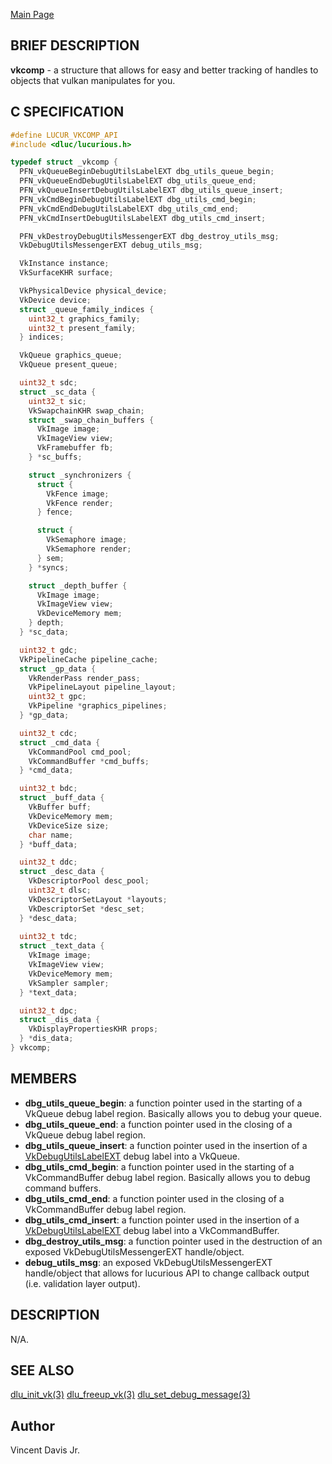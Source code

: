 <a href="https://easyip2023.github.io/lucurious-docs/" class="button">Main Page</a>

## BRIEF DESCRIPTION

**vkcomp** - a structure that allows for easy and better tracking of handles to objects that vulkan manipulates for you.

## C SPECIFICATION

```c
#define LUCUR_VKCOMP_API
#include <dluc/lucurious.h>

typedef struct _vkcomp {
  PFN_vkQueueBeginDebugUtilsLabelEXT dbg_utils_queue_begin;
  PFN_vkQueueEndDebugUtilsLabelEXT dbg_utils_queue_end;
  PFN_vkQueueInsertDebugUtilsLabelEXT dbg_utils_queue_insert;
  PFN_vkCmdBeginDebugUtilsLabelEXT dbg_utils_cmd_begin;
  PFN_vkCmdEndDebugUtilsLabelEXT dbg_utils_cmd_end;
  PFN_vkCmdInsertDebugUtilsLabelEXT dbg_utils_cmd_insert;

  PFN_vkDestroyDebugUtilsMessengerEXT dbg_destroy_utils_msg;
  VkDebugUtilsMessengerEXT debug_utils_msg;

  VkInstance instance;
  VkSurfaceKHR surface;

  VkPhysicalDevice physical_device;
  VkDevice device;
  struct _queue_family_indices {
    uint32_t graphics_family;
    uint32_t present_family;
  } indices;

  VkQueue graphics_queue;
  VkQueue present_queue;

  uint32_t sdc;
  struct _sc_data {
    uint32_t sic;
    VkSwapchainKHR swap_chain;
    struct _swap_chain_buffers {
      VkImage image;
      VkImageView view;
      VkFramebuffer fb;
    } *sc_buffs;

    struct _synchronizers {
      struct {
        VkFence image;
        VkFence render;
      } fence;

      struct {
        VkSemaphore image;
        VkSemaphore render;
      } sem;
    } *syncs;

    struct _depth_buffer {
      VkImage image;
      VkImageView view;
      VkDeviceMemory mem;
    } depth;
  } *sc_data;

  uint32_t gdc;
  VkPipelineCache pipeline_cache;
  struct _gp_data {
    VkRenderPass render_pass;
    VkPipelineLayout pipeline_layout;
    uint32_t gpc;
    VkPipeline *graphics_pipelines;
  } *gp_data;

  uint32_t cdc;
  struct _cmd_data {
    VkCommandPool cmd_pool;
    VkCommandBuffer *cmd_buffs;
  } *cmd_data;

  uint32_t bdc;
  struct _buff_data {
    VkBuffer buff;
    VkDeviceMemory mem;
    VkDeviceSize size;
    char name;
  } *buff_data;

  uint32_t ddc;
  struct _desc_data {
    VkDescriptorPool desc_pool;
    uint32_t dlsc;
    VkDescriptorSetLayout *layouts;
    VkDescriptorSet *desc_set;
  } *desc_data;
  
  uint32_t tdc;
  struct _text_data {
    VkImage image;
    VkImageView view;
    VkDeviceMemory mem;
    VkSampler sampler;
  } *text_data;

  uint32_t dpc;
  struct _dis_data {
    VkDisplayPropertiesKHR props;
  } *dis_data;
} vkcomp;
```

## MEMBERS

* **dbg_utils_queue_begin**: a function pointer used in the starting of a VkQueue debug label region. Basically allows you to debug your queue.
* **dbg_utils_queue_end**: a function pointer used in the closing of a VkQueue debug label region.
* **dbg_utils_queue_insert**: a function pointer used in the insertion of a [VkDebugUtilsLabelEXT](https://www.khronos.org/registry/vulkan/specs/1.2-extensions/man/html/VkDebugUtilsLabelEXT.html) debug label into a VkQueue.
* **dbg_utils_cmd_begin**: a function pointer used in the starting of a VkCommandBuffer debug label region. Basically allows you to debug command buffers.
* **dbg_utils_cmd_end**: a function pointer used in the closing of a VkCommandBuffer debug label region.
* **dbg_utils_cmd_insert**: a function pointer used in the insertion of a [VkDebugUtilsLabelEXT](https://www.khronos.org/registry/vulkan/specs/1.2-extensions/man/html/VkDebugUtilsLabelEXT.html) debug label into a VkCommandBuffer.
* **dbg_destroy_utils_msg**: a function pointer used in the destruction of an exposed VkDebugUtilsMessengerEXT handle/object.
* **debug_utils_msg**: an exposed VkDebugUtilsMessengerEXT handle/object that allows for lucurious API to change callback output (i.e. validation layer output).

## DESCRIPTION

N/A.

## SEE ALSO

[dlu_init_vk(3)](https://easyip2023.github.io/lucurious-docs/api/vkcomp/dlu_init_vk)
[dlu_freeup_vk(3)](https://easyip2023.github.io/lucurious-docs/api/vkcomp/dlu_freeup_vk)
[dlu_set_debug_message(3)](https://easyip2023.github.io/lucurious-docs/api/vkcomp/dlu_set_debug_message)

## Author

Vincent Davis Jr.